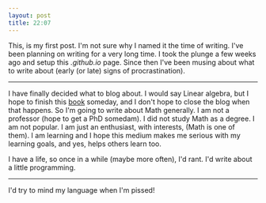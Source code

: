 ```yaml
---
layout: post
title: 22:07
---
```


This, is my first post. I'm not sure why I named it the time of writing.
I've been planning on writing for a very long time. I took the plunge a few weeks ago and setup this *.github.io* page. 
Since then I've been musing about what to write about (early (or late) signs of procrastination).

---

I have finally decided what to blog about. I would say Linear algebra, but I hope to finish this [book](http://www.amazon.com/Linear-Algebra-Its-Applications-Edition/dp/0030105676) someday, and I don't hope to close the blog when that happens. So I'm going to write about Math generally.
I am not a professor (hope to get a PhD somedam). I did not study Math as a degree. I am not popular.
I am just an enthusiast, with interests, (Math is one of them). I am learning and I hope this medium makes me serious
with my learning goals, and yes, helps others learn too.

I have a life, so once in a while (maybe more often), I'd rant. I'd write about a little programming.

---

I'd try to mind my language when I'm pissed!
